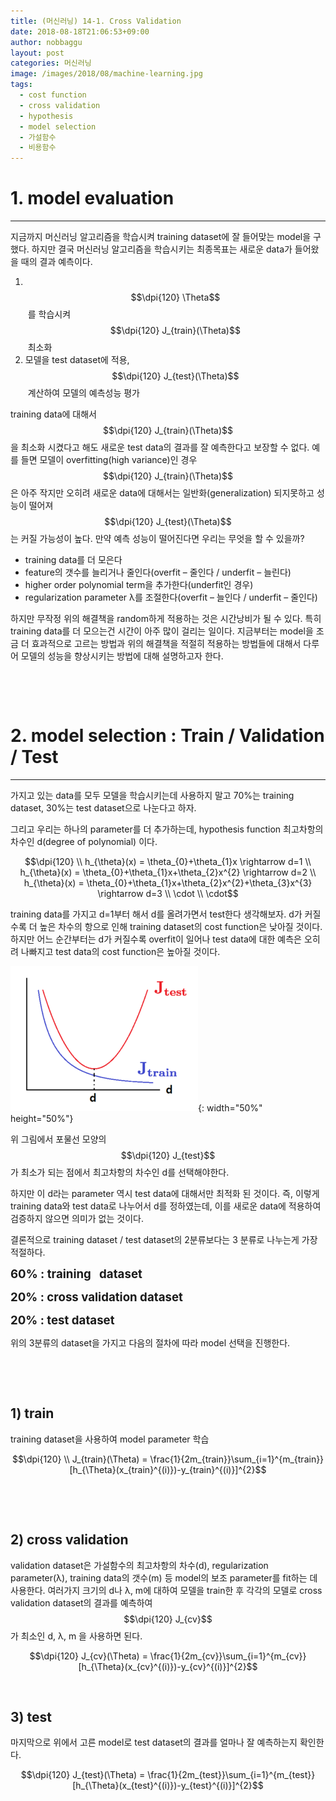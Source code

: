 ```yaml
---
title: (머신러닝) 14-1. Cross Validation
date: 2018-08-18T21:06:53+09:00
author: nobbaggu
layout: post
categories: 머신러닝
image: /images/2018/08/machine-learning.jpg
tags:
  - cost function
  - cross validation
  - hypothesis
  - model selection
  - 가설함수
  - 비용함수
---
```

# **1. model evaluation**

* * *

지금까지 머신러닝 알고리즘을 학습시켜 training dataset에 잘 들어맞는 model을 구했다. 하지만 결국 머신러닝 알고리즘을 학습시키는 최종목표는 새로운 data가 들어왔을 때의 결과 예측이다.

  1.  $$\dpi{120} \Theta$$ 를 학습시켜 $$\dpi{120} J_{train}(\Theta)$$ 최소화
  2. 모델을 test dataset에 적용, $$\dpi{120} J_{test}(\Theta)$$ 계산하여 모델의 예측성능 평가

training data에 대해서 $$\dpi{120} J_{train}(\Theta)$$을 최소화 시켰다고 해도 새로운 test data의 결과를 잘 예측한다고 보장할 수 없다. 예를 들면 모델이 overfitting(high variance)인 경우 $$\dpi{120} J_{train}(\Theta)$$은 아주 작지만 오히려 새로운 data에 대해서는 일반화(generalization) 되지못하고 성능이 떨어져 $$\dpi{120} J_{test}(\Theta)$$는 커질 가능성이 높다. 만약 예측 성능이 떨어진다면 우리는 무엇을 할 수 있을까?

  * training data를 더 모은다
  * feature의 갯수를 늘리거나 줄인다(overfit &#8211; 줄인다 / underfit &#8211; 늘린다)
  * higher order polynomial term을 추가한다(underfit인 경우)
  * regularization parameter λ를 조절한다(overfit &#8211; 늘인다 / underfit &#8211; 줄인다)

하지만 무작정 위의 해결책을 random하게 적용하는 것은 시간낭비가 될 수 있다. 특히 training data를 더 모으는건 시간이 아주 많이 걸리는 일이다. 지금부터는 model을 조금 더 효과적으로 고르는 방법과 위의 해결책을 적절히 적용하는 방법들에 대해서 다루어 모델의 성능을 향상시키는 방법에 대해 설명하고자 한다.

&nbsp;

&nbsp;

# **2. model selection : Train / Validation / Test**

* * *

가지고 있는 data를 모두 모델을 학습시키는데 사용하지 말고 70%는 training dataset, 30%는 test dataset으로 나눈다고 하자.

그리고 우리는 하나의 parameter를 더 추가하는데, hypothesis function 최고차항의 차수인 d(degree of polynomial) 이다.

$$\dpi{120} \\ h_{\theta}(x) = \theta_{0}+\theta_{1}x \rightarrow d=1 \\ h_{\theta}(x) = \theta_{0}+\theta_{1}x+\theta_{2}x^{2} \rightarrow d=2 \\ h_{\theta}(x) = \theta_{0}+\theta_{1}x+\theta_{2}x^{2}+\theta_{3}x^{3} \rightarrow d=3 \\ \cdot \\ \cdot$$ 

training data를 가지고 d=1부터 해서 d를 올려가면서 test한다 생각해보자. d가 커질수록 더 높은 차수의 항으로 인해 training dataset의 cost function은 낮아질 것이다. 하지만 어느 순간부터는 d가 커질수록 overfit이 일어나 test data에 대한 예측은 오히려 나빠지고 test data의 cost function은 높아질 것이다.

![image](/images/2018/08/no-name-74-300x232.png){: width="50%" height="50%"}

위 그림에서 포물선 모양의$$\dpi{120} J_{test}$$ 가 최소가 되는 점에서 최고차항의 차수인 d를 선택해야한다.

하지만 이 d라는 parameter 역시 test data에 대해서만 최적화 된 것이다. 즉, 이렇게 training data와 test data로 나누어서 d를 정하였는데, 이를 새로운 data에 적용하여 검증하지 않으면 의미가 없는 것이다.

결론적으로 training dataset / test dataset의 2분류보다는 3 분류로 나누는게 가장 적절하다.

<span style="font-size: 14pt;"><strong>60% : training   dataset</strong></span>

<span style="font-size: 14pt;"><strong>20% : cross validation dataset</strong></span>

<span style="font-size: 14pt;"><strong>20% : test dataset</strong></span>

위의 3분류의 dataset을 가지고 다음의 절차에 따라 model 선택을 진행한다.

&nbsp;

&nbsp;

## **1) train**

training dataset을 사용하여 model parameter 학습

$$\dpi{120} \\ J_{train}(\Theta) = \frac{1}{2m_{train}}\sum_{i=1}^{m_{train}}[h_{\Theta}(x_{train}^{(i)})-y_{train}^{(i)}]^{2}$$ 

&nbsp;

&nbsp;

## **2) cross validation**

validation dataset은 가설함수의 최고차항의 차수(d), regularization parameter(λ), training data의 갯수(m) 등 model의 보조 parameter를 fit하는 데 사용한다. 여러가지 크기의 d나 λ, m에 대하여 모델을 train한 후 각각의 모델로 cross validation dataset의 결과를 예측하여 $$\dpi{120} J_{cv}$$가 최소인 d, λ, m 을 사용하면 된다.

$$\dpi{120} J_{cv}(\Theta) = \frac{1}{2m_{cv}}\sum_{i=1}^{m_{cv}}[h_{\Theta}(x_{cv}^{(i)})-y_{cv}^{(i)}]^{2}$$ 

&nbsp;

## 

## **3) test**

마지막으로 위에서 고른 model로 test dataset의 결과를 얼마나 잘 예측하는지 확인한다.

$$\dpi{120} J_{test}(\Theta) = \frac{1}{2m_{test}}\sum_{i=1}^{m_{test}}[h_{\Theta}(x_{test}^{(i)})-y_{test}^{(i)}]^{2}$$